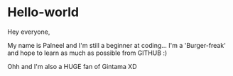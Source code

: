 # Hello-world

Hey everyone, 

My name is Palneel and I'm still a beginner at coding...
I'm a 'Burger-freak' and hope to learn as much as possible from GITHUB :)

Ohh and I'm also a HUGE fan of Gintama XD
